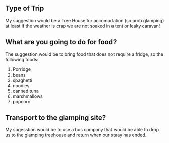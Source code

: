 ## Type of Trip
My suggestion would be a Tree House for accomodation (so prob glamping) at least if the weather is crap we are not soaked in a tent or leaky caravan!

## What are you going to do for food?
The suggestion would be to bring food that does not require a fridge, so the following foods:
  1. Porridge
  2. beans
  3. spaghetti
  4. noodles
  5. canned tuna
  6. marshmallows 
  7. popcorn

## Transport to the glamping site?
My sugesstion would be to use a bus company that would be able to drop us to the glamping treehouse and return when our staay has ended.
